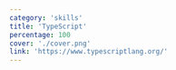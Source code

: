 ```yaml
---
category: 'skills'
title: 'TypeScript'
percentage: 100
cover: './cover.png'
link: 'https://www.typescriptlang.org/'
---
```

